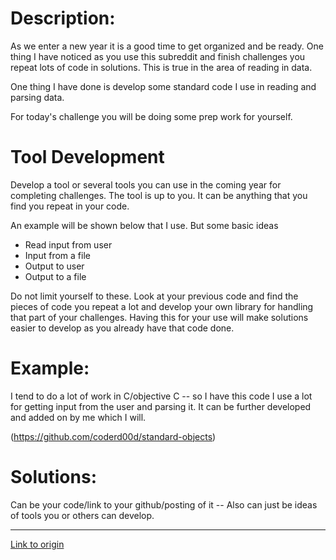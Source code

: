 # Description:

As we enter a new year it is a good time to get organized and be ready. One thing I have noticed as you use this subreddit and finish challenges you repeat lots of code in solutions. This is true in the area of reading in data.

One thing I have done is develop some standard code I use in reading and  parsing data.

For today's challenge you will be doing some prep work for yourself. 

# Tool Development

Develop a tool or several tools you can use in the coming year for completing challenges. The tool is up to you. It can be anything that you find you repeat in  your code. 

An example will be shown below that I use. But some basic ideas

* Read input from user
* Input from a file
* Output to user
* Output to a file

Do not limit yourself to these. Look at your previous code and find the pieces of code you repeat a lot and develop your own library for handling that part of your challenges. Having this for your use will make solutions easier to develop as you already have that code done.

# Example:

I tend to do a lot of work in C/objective C -- so I have this code I use a lot for getting input from the user and parsing it. It can be further developed and added on by me which I will.

(https://github.com/coderd00d/standard-objects)

# Solutions:

Can be your code/link to your github/posting of it -- Also can just be ideas of tools you or others can develop.

---

[Link to origin](https://www.reddit.com/r/dailyprogrammer/2r4wal)